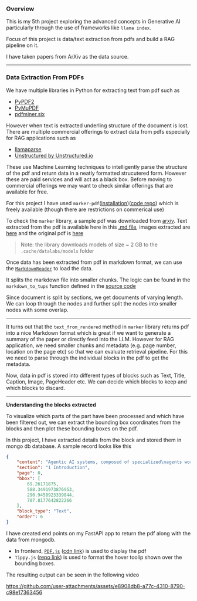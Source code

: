 ### Overview

This is my 5th project exploring the advanced concepts in Generative AI particularly through the use of frameworks like `llama index`.

Focus of this project is data/text extraction from pdfs and build a RAG pipeline on it.

I have taken papers from ArXiv as the data source.

---

### Data Extraction From PDFs
We have multiple libraries in Python for extracting text from pdf such as 
- [PyPDF2](https://pypi.org/project/PyPDF2/)
- [PyMuPDF](https://pypi.org/project/PyMuPDF/)
- [pdfminer.six](https://pypi.org/project/pdfminer.six/)

However when text is extracted underling structure of the document is lost. There are multiple commercial offerings to extract data from pdfs especially for RAG applications such as 
- [llamaparse](https://www.llamaindex.ai/llamaparse)
- [Unstructured by Unstructured.io](https://unstructured.io/)

These use Machine Learning techniques to intelligently parse the structure of the pdf and return data in a neatly formatted strucutered form. However these are paid services and will act as a black box. Before moving to commercial offerings we may want to check similar offerings that are available for free.

For this project I have used `marker-pdf`([installation](https://pypi.org/project/marker-pdf/))([code repo](https://github.com/datalab-to/marker)) which is freely available (though there are restrictions on commerical use)

To check the `marker` library, a sample pdf was downloaded from [arxiv](https://arxiv.org/abs/2412.17149). Text extracted from the pdf is available here in this [.md file](docs/2412.17149v1.md), images extracted are [here](docs/2412.17149v1) and the original pdf is [here](docs/2412.17149v1.pdf)

> Note: the library downloads models of size ~ 2 GB to the `.cache/datalabs/models` folder

Once data has been extracted from pdf in markdown format, we can use the [`MarkdownReader`](https://github.com/run-llama/llama_index/blob/131df8869d22049ee503edcc293da22dfb95ac1b/llama-index-integrations/readers/llama-index-readers-file/llama_index/readers/file/markdown/base.py) to load the data.

It splits the markdown file into smaller chunks. The logic can be found in the `markdown_to_tups` function defined in the [source code](https://github.com/run-llama/llama_index/blob/131df8869d22049ee503edcc293da22dfb95ac1b/llama-index-integrations/readers/llama-index-readers-file/llama_index/readers/file/markdown/base.py)

Since document is split by sections, we get documents of varying length. We can loop through the nodes and further split the nodes into smaller nodes with some overlap.

---
It turns out that the `text_from_rendered` method in `marker` library returns pdf into a nice Markdown format which is great if we want to generate a summary of the paper or directly feed into the LLM. However for RAG application, we need smaller chunks and metadata (e.g. page number, location on the page etc) so that we can evaluate retrieval pipeline. For this we need to parse through the individual blocks in the pdf to get the metadata.

Now, data in pdf is stored into different types of blocks such as Text, Title, Caption, Image, PageHeader etc. We can decide which blocks to keep and which blocks to discard.

---
**Understanding the blocks extracted**

To visualize which parts of the part have been processed and which have been filtered out, we can extract the bounding box coordinates from the blocks and then plot these bounding boxes on the pdf. 

In this project, I have extracted details from the block and stored them in mongo db database. A sample record looks like this 
```json
{
    "content": "Agentic AI systems, composed of specialized\nagents working collaboratively to achieve com-\nplex objectives, have transformed industries such\nas market research, business process optimization,\nand product recommendation. These systems excel\nin automating decision-making and streamlining\nworkflows. However, their optimization remains\nchallenging due to the complexity of agent interac-\ntions and reliance on manual configurations.",
    "section": "1 Introduction",
    "page": 0,
    "bbox": [
        69.26171875,
        588.3491973876953,
        290.9458923339844,
        707.8177642822266
    ],
    "block_type": "Text",
    "order": 6
}
```

I have created end points on my FastAPI app to return the pdf along with the data from mongodb. 
- In frontend, [`PDF.js`](https://mozilla.github.io/pdf.js/) ([cdn link](https://cdnjs.cloudflare.com/ajax/libs/pdf.js/3.11.174/pdf.min.js)) is used to display the pdf
- `Tippy.js` ([repo link](https://github.com/atomiks/tippyjs)) is used to format the hover toolip shown over the bounding boxes.

The resulting output can be seen in the following video

https://github.com/user-attachments/assets/e8908db8-a77c-4310-8790-c98e17363456



